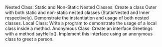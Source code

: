 Nested Class:
Static and Non-Static Nested Classes: Create a class Outer with both static and non-static nested classes (StaticNested and Inner respectively). Demonstrate the instantiation and usage of both nested classes.
Local Class: Write a program to demonstrate the usage of a local class inside a method.
Anonymous Class: Create an interface Greetings with a method sayHello(). Implement this interface using an anonymous class to greet a person.